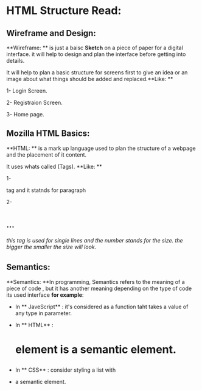 # HTML Structure Read:

## Wireframe and Design: 
 **Wireframe: ** is just a baisc **Sketch** on a piece of paper for a digital interface.
 it will help to design and plan the interface before getting into details.

 It will help to plan a basic structure for screens first to give an idea or an image about what things should be added and replaced.**Like: **


1- Login Screen.

2- Registraion Screen.

3- Home page.



## Mozilla HTML Basics:
**HTML: ** is a mark up language used to plan the structure of a webpage and the placement of it content.

It uses whats called (Tags).
**Like: ** 

1- <p> tag and it statnds for paragraph

2- <h1> <h2> ... <h6> this tag is used for single lines and the number stands for the size. the bigger the smaller the size will look. 


## Semantics:

**Semantics: **In programming, Semantics refers to the meaning of a piece of code , but it has another meaning depending on the type of code its used interface
**for example**:

- In ** JaveScript** : it's considered as a function taht takes a value of any type in parameter. 

- In ** HTML** : <h1> element is a semantic element.

- In ** CSS** : consider styling a list with <li> a semantic element.
